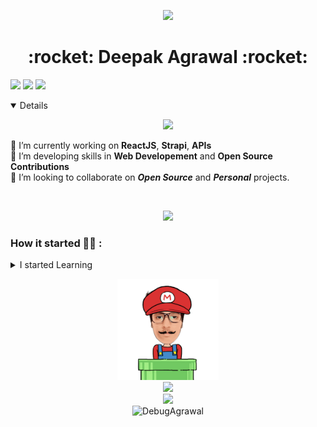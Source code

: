<p align ="center" " margin-bottom="10px"><img  src="https://cdn.dribbble.com/users/68746/screenshots/1443011/homework_dribbble.gif" width ="50%"></p>
<p margin-bottom="10px"><h1 align="center" > :rocket: Deepak Agrawal :rocket: </h1></p>
<p align="center" margin-top="10px">
   <!-- 
     <a href="https://twitter.com/debugagrawal" target="_blank"><img src="https://img.shields.io/badge/-@debugagrawal-1ca0f1?style=flat&labelColor=1ca0f1&logo=twitter&logoColor=white&link="https://twitter.com/debugagrawal" width="17%"/></a>
  <a href="https://youtube.com/channel/UCGcpX7LmAY7C_8pQiVt4Kig" target="_blank"><img src="https://img.shields.io/badge/-Deepak Agrawal-c21807?style=flat&labelColor=c21807&logo=youtube&link=https://youtube.com/channel/UCGcpX7LmAY7C_8pQiVt4Kig" width="17%"/></a> 
  -->
 
  <a href="https://www.linkedin.com/in/your-network-is-your-net-worth/" target="_blank"><img src="https://img.shields.io/badge/-Deepak Agrawal-blue?style=flat&logo=linkedin&logoColor=white&link=https://www.linkedin.com/in/your-network-is-your-net-worth//" width="16%"/></a>
  <a href="mailto:debug.career@gmail.com" target="_blank"><img src="https://img.shields.io/badge/-debug.career@gmail.com-c21807?style=flat&logo=Gmail&logoColor=white&link=mailto:debug.career@gmail.com" width="23%"/></a>
     <a href="https://dev.to/debugagrawal/" target="_blank"><img src="https://img.shields.io/badge/DEV @debugagrawal-000000?style=flat&labelColor=black&logo=Dev-dot-to&link=https://dev.to/debugagrawal/" width="19%"/></a>
</p>
<details open>

<p align="center">
  <img src="https://octodex.github.com/images/daftpunktocat-guy.gif" width="30%">

🔭 I’m currently working on **ReactJS**, **Strapi**, **APIs**
<br>
🌱 I’m developing skills in **Web Developement** and **Open Source Contributions**
<br>
👯 I’m looking to collaborate on _**Open Source**_ and _**Personal**_ projects.

</p>

<br>
  
  <p align="center">
  <img src = "https://github-readme-stats.vercel.app/api?username=DebugAgrawal&show_icons=true&line_height=27"><br>
  <!-- <img src = "https://github-profile-trophy.vercel.app/?username=DebugAgrawal&theme=monokai"> -->
</p>

### How it started 👨‍💻 :

<!-- For more icons please follow  https://github.com/MikeCodesDotNET/ColoredBadges 😊 -->
<p align="center">
<details>
<summary>I started Learning</summary>
<br>
<img src="./media/html.svg" alt="html" style="vertical-align:top; margin:4px">    
<details>
<summary>Then I learnt</summary>
<br>
<img src="./media/css3.svg" alt="css3" style="vertical-align:top; margin:4px">
<details>
<summary>Then I started using</summary>
<br>
<img src="./media/visualstudio_code.svg" alt="vscode" style="vertical-align:top; margin:4px">
<details>
<summary>Then I learnt... </summary>
<br>
<img src="./media/git.svg" alt="js" style="vertical-align:top; margin:4px">
<img src="./media/github.svg" alt="js" style="vertical-align:top; margin:4px">
<br>which was quite amazing and got to know about version control
<details>
<summary>Then I started learning </summary>
<br>
<img src="./media/js.svg" alt="js" style="vertical-align:top; margin:4px">
<br>and got addicted to web developement 🖤👨‍💻🚀
<details>
<summary>And now I'm Learning</summary>
<br>
<img src="./media/react.svg" alt="react" style="vertical-align:top; margin:4px">
<img src="./media/nodejs.svg" alt="npm" style="vertical-align:top; margin:4px">
<img src="./media/npm.svg" alt="npm" style="vertical-align:top; margin:4px">
<details>
<summary>....</summary>
And the list will go on increasing 😊👨‍💻🤓
</details>
</details>
</details>
</details>
</details>
</details>
</details>
</details>
</p>
</details>

<p align="center">
  <img src="./media/end.gif" width="32%">
  <br>
  <img src="https://forthebadge.com/images/badges/its-not-a-lie-if-you-believe-it.svg">
  <br>
  <img src="https://forthebadge.com/images/badges/built-with-love.svg">
  <br>
  <img src="https://komarev.com/ghpvc/?username=DebugAgrawal" alt="DebugAgrawal" /> 
</p>
<!-- 
  <p align="center"> 
  :eyes: <br>
  <!-- <img src="https://profile-counter.glitch.me/DebugAgrawal/count.svg" width="20%" /> </p> -->
